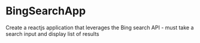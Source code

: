 # BingSearchApp
Create a reactjs application that leverages the Bing search API     - must take a search input and display list of results
